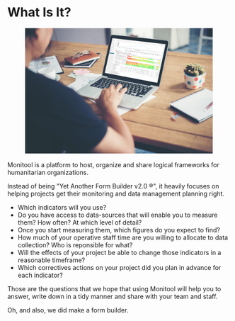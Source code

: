 # What Is It?

<figure><img src=".gitbook/assets/working-at-the-office-min.png" alt=""><figcaption></figcaption></figure>

Monitool is a platform to host, organize and share logical frameworks for humanitarian organizations.

Instead of being "Yet Another Form Builder v2.0 ®", it heavily focuses on helping projects get their monitoring and data management planning right.

* Which indicators will you use?
* Do you have access to data-sources that will enable you to measure them? How often? At which level of detail?
* Once you start measuring them, which figures do you expect to find?
* How much of your operative staff time are you willing to allocate to data collection? Who is reponsible for what?
* Will the effects of your project be able to change those indicators in a reasonable timeframe?
* Which correctives actions on your project did you plan in advance for each indicator?

Those are the questions that we hope that using Monitool will help you to answer, write down in a tidy manner and share with your team and staff.

Oh, and also, we did make a form builder.
